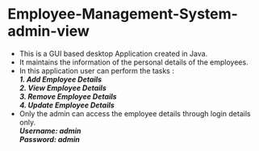 # Employee-Management-System-admin-view
-	This is a GUI based desktop Application created in Java.
-	It maintains the information of the personal details of the employees.
- In this application user can perform the tasks :   
  ***1. Add Employee Details  
    2. View Employee Details  
    3. Remove Employee Details  
    4. Update Employee Details***
- Only the admin can access the employee details through login details only.  
  ***Username: admin  
     Password: admin***

